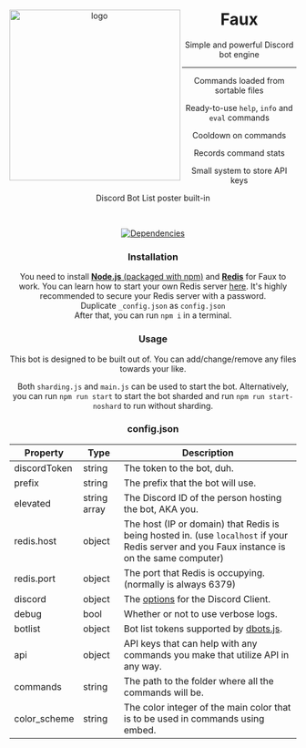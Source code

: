 <div align=center>
  <img src="https://i-need.discord.cards/7734f1.png" alt="logo" align="left" width=300>
  <div>
    <h1>Faux</h1>
    <p>Simple and powerful Discord bot engine</p>
  </div>
  <hr>
  <div>
    <p>Commands loaded from sortable files</p>
    <p>Ready-to-use <code>help</code>, <code>info</code> and <code>eval</code> commands</p>
    <p>Cooldown on commands</p>
    <p>Records command stats</p>
    <p>Small system to store API keys</p>
    <p>Discord Bot List poster built-in</p>
  </div>
</div>
<br>

<div align=center>

  [![Dependencies](https://david-dm.org/Snazzah/Faux.svg)](https://david-dm.org/Snazzah/Faux)

<div>

### Installation
You need to install [**Node.js** (packaged with npm)](https://nodejs.org/en/download/) and [**Redis**](https://redis.io/) for Faux to work.
You can learn how to start your own Redis server [here](https://redis.io/topics/quickstart). It's highly recommended to secure your Redis server with a password.  
Duplicate `_config.json` as `config.json`  
After that, you can run `npm i` in a terminal.

### Usage
This bot is designed to be built out of. You can add/change/remove any files towards your like.

Both `sharding.js` and `main.js` can be used to start the bot.  Alternatively, you can run `npm run start` to start the bot sharded and run `npm run start-noshard` to run without sharding.

### config.json
| Property | Type | Description |
| -------- | ---- | ----------- |
| discordToken | string | The token to the bot, duh. |
| prefix | string | The prefix that the bot will use. |
| elevated | string array | The Discord ID of the person hosting the bot, AKA you. |
| redis.host | object | The host (IP or domain) that Redis is being hosted in. (use `localhost` if your Redis server and you Faux instance is on the same computer) |
| redis.port | object | The port that Redis is occupying. (normally is always 6379) |
| discord | object | The [options](https://discord.js.org/#/docs/main/master/typedef/ClientOptions) for the Discord Client. |
| debug | bool | Whether or not to use verbose logs. |
| botlist | object | Bot list tokens supported by [dbots.js](https://github.com/Snazzah/dbots.js). |
| api | object | API keys that can help with any commands you make that utilize API in any way. |
| commands | string | The path to the folder where all the commands will be. |
| color_scheme | string | The color integer of the main color that is to be used in commands using embed. |